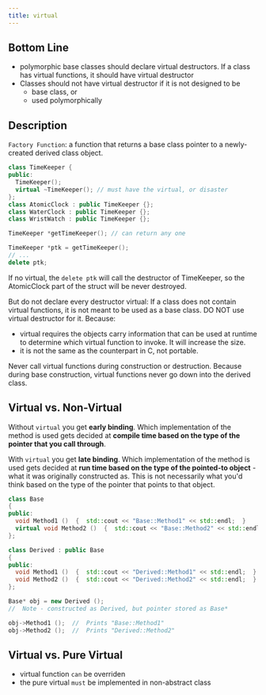 ```yaml
---
title: virtual
---
```


## Bottom Line
* polymorphic base classes should declare virtual destructors.
If a class has virtual functions, it should have virtual destructor
* Classes should not have virtual destructor if it is not designed to be
  - base class, or
  - used polymorphically

## Description

`Factory Function`:
a function that returns a base class pointer
to a newly-created derived class object.

```c++
class TimeKeeper {
public:
  TimeKeeper();
  virtual ~TimeKeeper(); // must have the virtual, or disaster
};
class AtomicClock : public TimeKeeper {};
class WaterClock : public TimeKeeper {};
class WristWatch : public TimeKeeper {};

TimeKeeper *getTimeKeeper(); // can return any one

TimeKeeper *ptk = getTimeKeeper();
// ...
delete ptk;
```

If no virtual, the `delete ptk` will call the destructor of TimeKeeper,
so the AtomicClock part of the struct will be never destroyed.

But do not declare every destructor virtual:
If a class does not contain virtual functions,
it is not meant to be used as a base class.
DO NOT use virtual destructor for it. Because:

* virtual requires the objects carry information that can be used at runtime to determine which virtual function to invoke. It will increase the size.
* it is not the same as the counterpart in C, not portable.

Never call virtual functions during construction or destruction.
Because during base construction,
virtual functions never go down into the derived class.

## Virtual vs. Non-Virtual

Without `virtual` you get **early binding**. Which implementation of the method is used gets decided at **compile time based on the type of the pointer that you call through**.

With `virtual` you get **late binding**. Which implementation of the method is used gets decided at **run time based on the type of the pointed-to object** - what it was originally constructed as. This is not necessarily what you'd think based on the type of the pointer that points to that object.

```cpp
class Base
{
public:
  void Method1 ()  {  std::cout << "Base::Method1" << std::endl;  }
  virtual void Method2 ()  {  std::cout << "Base::Method2" << std::endl;  }
};

class Derived : public Base
{
public:
  void Method1 ()  {  std::cout << "Derived::Method1" << std::endl;  }
  void Method2 ()  {  std::cout << "Derived::Method2" << std::endl;  }
};

Base* obj = new Derived ();
//  Note - constructed as Derived, but pointer stored as Base*

obj->Method1 ();  //  Prints "Base::Method1"
obj->Method2 ();  //  Prints "Derived::Method2"
```

## Virtual vs. Pure Virtual

* virtual function `can` be overriden
* the pure virtual `must` be implemented in non-abstract class
